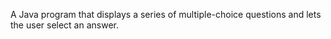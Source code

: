 
A Java program that displays a series of
multiple-choice questions and lets the user
select an answer.
